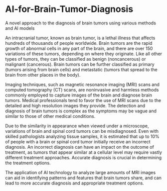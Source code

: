 # AI-for-Brain-Tumor-Diagnosis
A novel approach to the diagnosis of brain tumors using various methods and AI models

An intracranial tumor, known as brain tumor, is a lethal illness that affects hundreds of thousands of people worldwide. Brain tumors are the rapid growth of abnormal cells in any part of the brain, and there are over 150 variations of these tumors, depending on where they originate. Like all other types of tumors, they can be classified as benign (noncancerous) or malignant (cancerous). Brain tumors can be further classified as primary (tumors arising from brain cells) and metastatic (tumors that spread to the brain from other places in the body). 

Imaging techniques, such as magnetic resonance imaging (MRI) scans and computed tomography (CT) scans, are noninvasive and harmless methods commonly employed to capture images of the brain and diagnose brain tumors. Medical professionals tend to favor the use of MRI scans due to the detailed and high resolution images they provide. The detection and diagnosis of brain tumors is complex as the symptoms may be vague and similar to those of other medical conditions. 

Due to the similarity in appearance when viewed under a microscope, variations of brain and spinal cord tumors can be misdiagnosed. Even with skilled pathologists analyzing tissue samples, it is estimated that up to 10% of people with a brain or spinal cord tumor initially receive an incorrect diagnosis. An incorrect diagnosis can have an impact on the outcome of treatment, as tumors that appear similar at a cellular level may require vastly different treatment approaches. Accurate diagnosis is crucial in determining the treatment options. 

The  application of AI technology to analyze large amounts of MRI images can aid in identifying patterns and features that brain tumors share, and can lead to more accurate diagnosis and appropriate treatment options.
